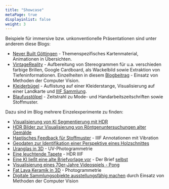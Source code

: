 ```yaml
---
title: "Showcase"
metaPage: true
displayinlist: false
weight: 3
---
```


Beispiele für immersive bzw. unkonventionelle Präsentationen sind unter anderem diese Blogs:

* [Never Built Göttingen](https://never-built.goettingen.xyz/) - Themenspezifisches Kartenmaterial, Animationen in Übersichten.
* [VintageReality](https://vintagereality.projektemacher.org/) - Aufbereitung von Stereogrammen für u.a. verschieden farbige Brillen, Google Cardboard, als Wackelbild sowie Extraktion von Tiefeninformationen. Einzelheiten in diesem [Blogbeitrag](https://christianmahnke.de/post/vintagereality/) - Einsatz von Methoden der Computer Vision.
* [Kleiderbügel](https://xn--kleiderbgel-0hb.xn--blaufusstlpel-qmb.de/) - Auflistung auf einer Kleiderstange, Visualisierung auf einer Landkarte und [IIIF Sammlung](https://theseusviewer.org/?iiif-content=https://xn--kleiderbgel-0hb.xn--blaufusstlpel-qmb.de/collection.json).
* [Blaufusstölpel](https://xn--blaufusstlpel-qmb.de/timeline/#vertical) - Zeitstrahl zu Mode- und Handarbeitszeitschriften sowie Stoffmuster.

Dazu sind im Blog mehrere Einzelexperimente zu finden:

* [Visualisierung von KI Segmentierung mit HDR](/post/visualising-ai-segmentation-with-hdr/)
* [HDR Bilder zur Visualisierung von Röntgenuntersuchungen alter Gemälde](/post/hdr-radiography-visualisation/)
* [Haptisches Feedback für Stoffmuster](/post/haptic-feedback/) - IIIF Annotationen mit Vibration
* [Geodaten zur Identifikation einer Perspektive eines Holzschnittes](/post/marmolada-woodcut/)
* [Uranglas in 3D](/post/uv-photogrammetry/) - UV-Photogrammetrie
* [Eine leuchtende Tapete](/post/hdr-iiif/) - HDR IIIF
* [Eine KI ließt eine alte Briefvorlage vor](/post/tts/) - Der Brief [selbst](https://briefsteller.de/post/der-haussekretaer/286/)
* [Visualisierung eines 70er-Jahre Videospiels - Pong](/post/pong/)
* [Fat Lava Keramik in 3D](/post/3d-models/) - Photogrammetrie
* [Digitale Sammlungsobjekte ausstellungsfähig machen](/post/iiif-proxy/) durch Einsatz von Methoden der Computer Vision
